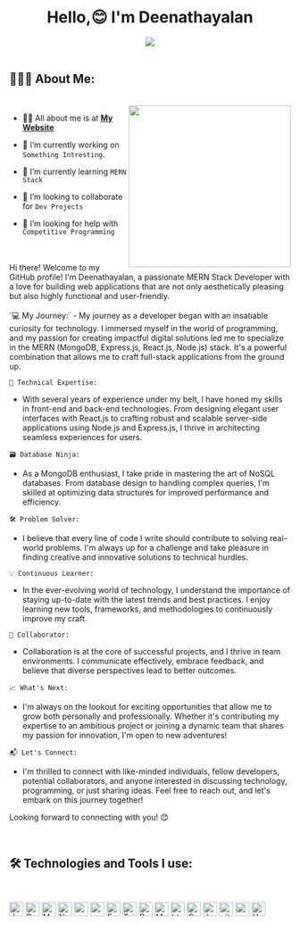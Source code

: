 <h1 align="center">Hello,😊 I'm Deenathayalan</h1>



<div align="center">
  <img src ="./banner.png" />
  
</div>

 <br/>

## 👨🏻‍💻 About Me:
 <br/>

<img  src="./sidebar.png" height="290px" align="right" />

- 🙋‍♂️ All about me is at **[My Website](https://thayalan.netlify.app)**

- 🔭 I’m currently working on `Something Intresting`.

- 🌱 I’m currently learning `MERN Stack`

- 👯 I’m looking to collaborate for `Dev Projects`

- 🤔 I’m looking for help with `Competitive Programming`

 <br/>
 <br/>
Hi there! Welcome to my GitHub profile! I'm Deenathayalan, a passionate MERN Stack Developer with a love for building web applications that are not only aesthetically pleasing but also highly functional and user-friendly.
 <br/>
 <br/>
`💻 My Journey:`
- My journey as a developer began with an insatiable curiosity for technology. I immersed myself in the world of programming, and my passion for creating impactful digital solutions led me to specialize in the MERN (MongoDB, Express.js, React.js, Node.js) stack. It's a powerful combination that allows me to craft full-stack applications from the ground up.


`🚀 Technical Expertise:`
- With several years of experience under my belt, I have honed my skills in front-end and back-end technologies. From designing elegant user interfaces with React.js to crafting robust and scalable server-side applications using Node.js and Express.js, I thrive in architecting seamless experiences for users.

 
`🗃️ Database Ninja:`
- As a MongoDB enthusiast, I take pride in mastering the art of NoSQL databases. From database design to handling complex queries, I'm skilled at optimizing data structures for improved performance and efficiency.

 
`🛠️ Problem Solver:`
- I believe that every line of code I write should contribute to solving real-world problems. I'm always up for a challenge and take pleasure in finding creative and innovative solutions to technical hurdles.

 
`💡 Continuous Learner:`
- In the ever-evolving world of technology, I understand the importance of staying up-to-date with the latest trends and best practices. I enjoy learning new tools, frameworks, and methodologies to continuously improve my craft.

 
`🤝 Collaborator:`
- Collaboration is at the core of successful projects, and I thrive in team environments. I communicate effectively, embrace feedback, and believe that diverse perspectives lead to better outcomes.

 
`📈 What's Next:`
- I'm always on the lookout for exciting opportunities that allow me to grow both personally and professionally. Whether it's contributing my expertise to an ambitious project or joining a dynamic team that shares my passion for innovation, I'm open to new adventures!

 
`📬 Let's Connect:`
- I'm thrilled to connect with like-minded individuals, fellow developers, potential collaborators, and anyone interested in discussing technology, programming, or just sharing ideas. Feel free to reach out, and let's embark on this journey together!

Looking forward to connecting with you! 😊

 <br/>

## 🛠️ Technologies and Tools I use:
 <br/>

<p>
<img alt="Javascript" src="https://img.shields.io/badge/JavaScript-323330?style=for-the-badge&logo=javascript&logoColor=F7DF1E"  height="25px"/>
<img alt="React" src="https://img.shields.io/badge/React-20232A?style=for-the-badge&logo=react&logoColor=61DAFB" height="25px"/>
<img alt="MongoDB" src="https://img.shields.io/badge/-MongoDB-13aa52?style=flat-square&logo=mongodb&logoColor=white"  height="25px"/>
<img alt="Nodejs" src="https://img.shields.io/badge/-Nodejs-43853d?style=flat-square&logo=Node.js&logoColor=white"  height="25px"/>
<img alt="npm" src="https://img.shields.io/badge/NPM-%23000000.svg?style=for-the-badge&logo=npm&logoColor=white" height="25px"/>
<img alt="redux" src="https://img.shields.io/badge/-Redux-764ABC?style=flat-square&logo=redux&logoColor=white" height="25px"/>
 <img alt="Express" src="https://img.shields.io/badge/express.js-%23404d59.svg?style=for-the-badge&logo=express&logoColor=%2361DAFB" height="25px"/>
<img alt="Tailwidcss" src="https://img.shields.io/badge/Tailwind_CSS-38B2AC?style=for-the-badge&logo=tailwind-css&logoColor=white" height="25px"/>
<img alt="Bootstrap" src="https://img.shields.io/badge/Bootstrap-563D7C?style=for-the-badge&logo=bootstrap&logoColor=white" height="25px"/>
<img alt="Material UI" src="https://img.shields.io/badge/Material--UI-0081CB?style=for-the-badge&logo=material-ui&logoColor=white" height="25px"/>
<img alt="html5" src="https://img.shields.io/badge/HTML5-E34F26?style=for-the-badge&logo=html5&logoColor=white" height="25px"/>
<img alt="Css3" src="https://img.shields.io/badge/CSS3-1572B6?style=for-the-badge&logo=css3&logoColor=white" height="25px"/>
<img alt="Jquery" src="https://img.shields.io/badge/jquery-%230769AD.svg?style=for-the-badge&logo=jquery&logoColor=white" height="25px"/>
<img alt="git" src="https://img.shields.io/badge/-Git-F05032?style=flat-square&logo=git&logoColor=white" height="25px"/>
 <img alt="postman" src="https://img.shields.io/badge/-Postman-00C7B7?style=flat-square&logo=postman&logoColor=white" height="25px"/>
 <img alt="Heroku" src="https://img.shields.io/badge/-Heroku-430098?style=flat-square&logo=heroku&logoColor=white" height="25px"/>
</p>

<!-- ## ❤️ Let's get connected:

<p>  <a href="#" target="_blank"><img alt="LinkedIn" src="https://img.shields.io/badge/linkedin-%230077B5.svg?&style=for-the-badge&logo=linkedin&logoColor=white"  height="30px"/></a>  <a href="" target="_blank"><img alt="Instagram" src="https://img.shields.io/badge/Instagram-E4405F?style=for-the-badge&logo=instagram&logoColor=white"  height="30px"/></a>
</p> -->
